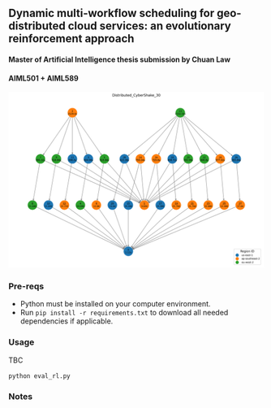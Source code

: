 ## Dynamic multi-workflow scheduling for geo-distributed cloud services: an evolutionary reinforcement approach
#### Master of Artificial Intelligence thesis submission by Chuan Law
#### AIML501 + AIML589
![alt text](reference_workflows/CyberShake_30_geo_distributed.png)

### Pre-reqs
- Python must be installed on your computer environment.
- Run `pip install -r requirements.txt` to download all needed dependencies if applicable.

### Usage
TBC
```buildoutcfg
python eval_rl.py
```

### Notes
